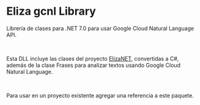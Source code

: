 # Eliza gcnl Library

Librería de clases para .NET 7.0 para usar Google Cloud Natural Language API.

<br>

Esta DLL incluye las clases del proyecto [ElizaNET](https://github.com/elGuille-info/ElizaNET), convertidas a C#, <br>
además de la clase Frases para analizar textos usando Google Cloud Natural Language.

<br>

Para usar en un proyecto existente agregar una referencia a este paquete.

